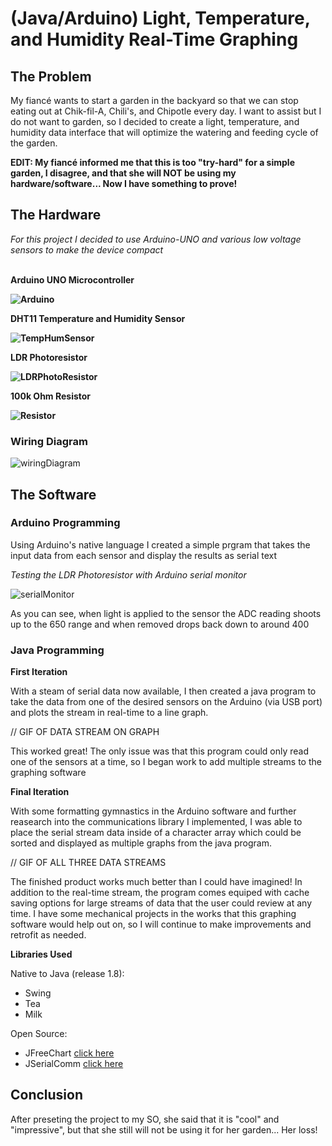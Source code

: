 # (Java/Arduino) Light, Temperature, and Humidity Real-Time Graphing

## The Problem
My fiancé wants to start a garden in the backyard so that we can stop eating out at Chik-fil-A, Chili's, and Chipotle every day. I want to assist but I do not want to garden, so I decided to create a light, temperature, and humidity data interface that will optimize the watering and feeding cycle of the garden.

<b>EDIT: My fiancé informed me that this is too "try-hard" for a simple garden, I disagree, and that she will NOT be using my hardware/software... Now I have something to prove!</b>

## The Hardware

<i> For this project I decided to use Arduino-UNO and various low voltage sensors to make the device compact </i>

<br><b> Arduino UNO Microcontroller
 
 ![Arduino](https://user-images.githubusercontent.com/52724843/109441917-efac6a80-79f3-11eb-8e27-dfbb1e8069f5.jpg)
 
 DHT11 Temperature and Humidity Sensor 
 
 ![TempHumSensor](https://user-images.githubusercontent.com/52724843/109441704-3b124900-79f3-11eb-8552-fa420b1497f3.jpg)

 LDR Photoresistor
 
 ![LDRPhotoResistor](https://user-images.githubusercontent.com/52724843/109441918-f0dd9780-79f3-11eb-9240-8b9139d2599a.jpg)

 100k Ohm Resistor
 
 ![Resistor](https://user-images.githubusercontent.com/52724843/109441920-f20ec480-79f3-11eb-9b21-bca5ac6b1538.jpg) </b>
 
 ### Wiring Diagram
 
![wiringDiagram](https://user-images.githubusercontent.com/52724843/109442099-72352a00-79f4-11eb-91a4-60e2a9712bfe.PNG)


## The Software

### Arduino Programming
Using Arduino's native language I created a simple prgram that takes the input data from each sensor and display the results as serial text

<i>Testing the LDR Photoresistor with Arduino serial monitor</i><t>
 
![serialMonitor](https://user-images.githubusercontent.com/52724843/109443267-58e1ad00-79f7-11eb-9d21-92ab7725723b.gif)

As you can see, when light is applied to the sensor the ADC reading shoots up to the 650 range and when removed drops back down to around 400

### Java Programming

<b>First Iteration</b>

With a steam of serial data now available, I then created a java program to take the data from one of the desired sensors on the Arduino (via USB port) and plots the stream in real-time to a line graph.

// GIF OF DATA STREAM ON GRAPH

This worked great! The only issue was that this program could only read one of the sensors at a time, so I began work to add multiple streams to the graphing software

<b>Final Iteration</b>

With some formatting gymnastics in the Arduino software and further reasearch into the communications library I implemented, I was able to place the serial stream data inside of a character array which could be sorted and displayed as multiple graphs from the java program.

// GIF OF ALL THREE DATA STREAMS

The finished product works much better than I could have imagined! In addition to the real-time stream, the program comes equiped with cache saving options for large streams of data that the user could review at any time. I have some mechanical projects in the works that this graphing software would help out on, so I will continue to make improvements and retrofit as needed. 

<b> Libraries Used </b>

Native to Java (release 1.8):
<ul>
  <li>Swing</li>
  <li>Tea</li>
  <li>Milk</li>
</ul>

Open Source:
<ul>
  <li>JFreeChart <a href="https://www.jfree.org/jfreechart/">click here</a></li>
  <li>JSerialComm <a href="https://fazecast.github.io/jSerialComm/">click here</a></li>
</ul>

## Conclusion

After preseting the project to my SO, she said that it is "cool" and "impressive", but that she still will not be using it for her garden... Her loss! 


